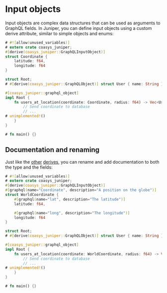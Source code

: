 # Input objects

Input objects are complex data structures that can be used as arguments to
GraphQL fields. In Juniper, you can define input objects using a custom derive
attribute, similar to simple objects and enums:

```rust
# #![allow(unused_variables)]
# extern crate coasys_juniper;
#[derive(coasys_juniper::GraphQLInputObject)]
struct Coordinate {
    latitude: f64,
    longitude: f64
}

struct Root;
# #[derive(coasys_juniper::GraphQLObject)] struct User { name: String }

#[coasys_juniper::graphql_object]
impl Root {
    fn users_at_location(coordinate: Coordinate, radius: f64) -> Vec<User> {
        // Send coordinate to database
        // ...
# unimplemented!()
    }
}

# fn main() {}
```

## Documentation and renaming

Just like the [other](objects/defining_objects.md) [derives](enums.md), you can rename
and add documentation to both the type and the fields:

```rust
# #![allow(unused_variables)]
# extern crate coasys_juniper;
#[derive(coasys_juniper::GraphQLInputObject)]
#[graphql(name="Coordinate", description="A position on the globe")]
struct WorldCoordinate {
    #[graphql(name="lat", description="The latitude")]
    latitude: f64,

    #[graphql(name="long", description="The longitude")]
    longitude: f64
}

struct Root;
# #[derive(coasys_juniper::GraphQLObject)] struct User { name: String }

#[coasys_juniper::graphql_object]
impl Root {
    fn users_at_location(coordinate: WorldCoordinate, radius: f64) -> Vec<User> {
        // Send coordinate to database
        // ...
# unimplemented!()
    }
}

# fn main() {}
```
